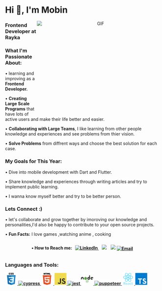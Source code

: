 <h1 align="left">Hi 👋, I'm Mobin</h1>
<a target="_blank" align="center">
  <img align="right" top="500" height="300" width="400" alt="GIF" src="https://media.giphy.com/media/SWoSkN6DxTszqIKEqv/giphy.gif">
</a>
<h3 align="left"> Frontend Developer at Rayka</h3>
<h3 align="left">What I'm Passionate About:</h3>
<p align="left">• learning and improving as a <strong>Frontend Developer.</strong></p>
<p align="left">• <strong>Creating Large Scale Programs</strong> that have lots of active users and make their life better and easier.</p>
<p align="left">• <strong>Collaborating with Large Teams</strong>, I like learning from other people knowledge and experiences and see problems from thier vision.</p>
<p align="left">• <strong>Solve Problems</strong> from diffrent ways and choose the best solution for each case.</p>
<h3 align="left">My Goals for This Year:</h3>
<p align="left">• Dive into mobile development with Dart and Flutter.</p>
<p align="left">• Share knowledge and experiences through writing articles and try to implement public learning.</p>
<p align="left">• I wanna know myself better and try to be better person.</p>

<h3 align="left">Lets Connect :)</h3>
<p align="left">• let's collaborate and grow together by imoroving our knowledge and personalities,I'd also be happy to contribute to your open source projects.</p>
<p align="left">• <strong>Fun Facts:</strong> I love games ,watching anime , cooking </p>
<div align="left" style="display: flex; align-items: center; justify-content: center;">
  <p><strong>• How to Reach me:<strong/></p>
  <a style="margin-left: 10px;" target="_blank" href="https://www.linkedin.com/in/mobin-afshari/">
    <img src="https://img.icons8.com/doodle/40/000000/linkedin--v2.png" alt="LinkedIn">
  </a>
    <a style="margin-left: 10px;" target="_blank" href="https://instagram.com/mobin_afsharii">
			<img src="https://img.icons8.com/doodle/40/000000/instagram-new--v2.png"></a>
	  <a style="margin-left: 10px;" target="_blank" href="https://github.com/Mobinafshari">
		<img src="https://img.icons8.com/doodle/40/000000/github--v1.png"></a>
	  <a href="mailto:afshari.mobin00@gmail.com" target="_blank">
  <img src="https://img.icons8.com/?size=48&id=nQ4dZIRCI0nW&format=png&color=000000" alt="Email" style="vertical-align: middle;">
</a>
</div>



<h3 align="left">Languages and Tools:</h3>
<p align="left"> <a href="https://www.w3schools.com/css/" target="_blank" rel="noreferrer"> <img src="https://raw.githubusercontent.com/devicons/devicon/master/icons/css3/css3-original-wordmark.svg" alt="css3" width="40" height="40"/> </a> <a href="https://www.cypress.io" target="_blank" rel="noreferrer"> <img src="https://raw.githubusercontent.com/simple-icons/simple-icons/6e46ec1fc23b60c8fd0d2f2ff46db82e16dbd75f/icons/cypress.svg" alt="cypress" width="40" height="40"/> </a> <a href="https://www.w3.org/html/" target="_blank" rel="noreferrer"> <img src="https://raw.githubusercontent.com/devicons/devicon/master/icons/html5/html5-original-wordmark.svg" alt="html5" width="40" height="40"/> </a> <a href="https://developer.mozilla.org/en-US/docs/Web/JavaScript" target="_blank" rel="noreferrer"> <img src="https://raw.githubusercontent.com/devicons/devicon/master/icons/javascript/javascript-original.svg" alt="javascript" width="40" height="40"/> </a> <a href="https://jestjs.io" target="_blank" rel="noreferrer"> <img src="https://www.vectorlogo.zone/logos/jestjsio/jestjsio-icon.svg" alt="jest" width="40" height="40"/> </a> <a href="https://nodejs.org" target="_blank" rel="noreferrer"> <img src="https://raw.githubusercontent.com/devicons/devicon/master/icons/nodejs/nodejs-original-wordmark.svg" alt="nodejs" width="40" height="40"/> </a> <a href="https://github.com/puppeteer/puppeteer" target="_blank" rel="noreferrer"> <img src="https://www.vectorlogo.zone/logos/pptrdev/pptrdev-official.svg" alt="puppeteer" width="40" height="40"/> </a> <a href="https://reactjs.org/" target="_blank" rel="noreferrer"> <img src="https://raw.githubusercontent.com/devicons/devicon/master/icons/react/react-original-wordmark.svg" alt="react" width="40" height="40"/> </a> <a href="https://www.typescriptlang.org/" target="_blank" rel="noreferrer"> <img src="https://raw.githubusercontent.com/devicons/devicon/master/icons/typescript/typescript-original.svg" alt="typescript" width="40" height="40"/> </a> </p>




###
